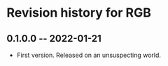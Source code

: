 # Revision history for RGB

## 0.1.0.0 -- 2022-01-21

* First version. Released on an unsuspecting world.
